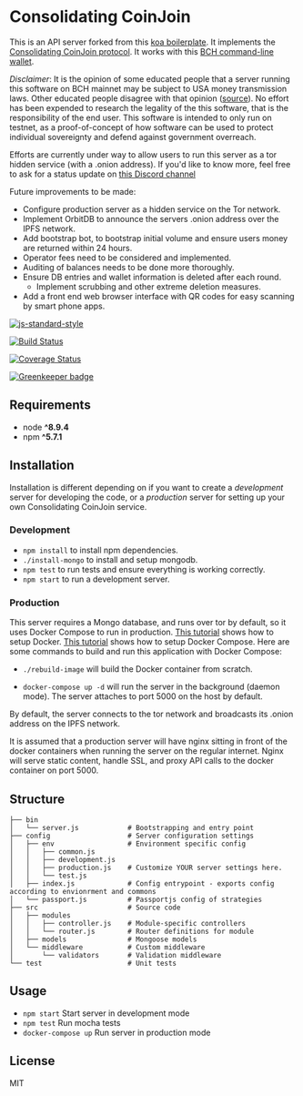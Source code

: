 # Consolidating CoinJoin
This is an API server forked from this [koa boilerplate](https://github.com/christroutner/babel-free-koa2-api-boilerplate). It implements the [Consolidating CoinJoin protocol](https://gist.github.com/christroutner/457b99b8033fdea5ae565687e6360323). It works with this [BCH command-line wallet](https://github.com/BCH-Consolidating-CoinJoin/ccoinjoin-wallet).

*Disclaimer*: It is the opinion of some educated people that a server running this software on BCH mainnet may be subject to USA money transmission laws. Other educated people disagree with that opinion ([source](https://twitter.com/christroutner/status/1064334027203653633)). No effort has been expended to research the legality of the this software, that is the responsibility of the end user. This software is intended to only run on testnet, as a proof-of-concept of how software can be used to protect individual sovereignty and defend against government overreach.

Efforts are currently under way to allow users to run this server as a tor hidden service (with a .onion address). If you'd like to know more, feel free to ask for a status update on [this Discord channel](https://discord.gg/GXur7m9)


Future improvements to be made:
- Configure production server as a hidden service on the Tor network.
- Implement OrbitDB to announce the servers .onion address over the IPFS network.
- Add bootstrap bot, to bootstrap initial volume and ensure users money are returned within 24 hours.
- Operator fees need to be considered and implemented.
- Auditing of balances needs to be done more thoroughly.
- Ensure DB entries and wallet information is deleted after each round.
  - Implement scrubbing and other extreme deletion measures.
- Add a front end web browser interface with QR codes for easy scanning by smart phone apps.


[![js-standard-style](https://img.shields.io/badge/code%20style-standard-brightgreen.svg)](http://standardjs.com)

[![Build Status](https://travis-ci.org/BCH-Consolidating-CoinJoin/consolidating-coinjoin.svg?branch=master)](https://travis-ci.org/BCH-Consolidating-CoinJoin/consolidating-coinjoin)


[![Coverage Status](https://coveralls.io/repos/github/BCH-Consolidating-CoinJoin/consolidating-coinjoin/badge.svg?branch=master)](https://coveralls.io/github/BCH-Consolidating-CoinJoin/consolidating-coinjoin?branch=master)


[![Greenkeeper badge](https://badges.greenkeeper.io/BCH-Consolidating-CoinJoin/consolidating-coinjoin.svg)](https://greenkeeper.io/)


## Requirements
* node __^8.9.4__
* npm __^5.7.1__

## Installation
Installation is different depending on if you want to create a *development* server for developing the code, or a *production* server for setting up your own Consolidating CoinJoin service.

### Development
- `npm install` to install npm dependencies.
- `./install-mongo` to install and setup mongodb.
- `npm test` to run tests and ensure everything is working correctly.
- `npm start` to run a development server.

### Production
This server requires a Mongo database, and runs over tor by default, so it uses Docker Compose to run in production.
[This tutorial](https://www.digitalocean.com/community/tutorials/how-to-install-and-use-docker-on-ubuntu-16-04)
shows how to setup Docker.
[This tutorial](https://www.digitalocean.com/community/tutorials/how-to-install-docker-compose-on-ubuntu-16-04)
shows how to setup Docker Compose. Here are some commands to build and run this
application with Docker Compose:

- `./rebuild-image` will build the Docker container from scratch.

- `docker-compose up -d` will run the server in the background (daemon mode).
  The server attaches to port 5000 on the host by default.

By default, the server connects to the tor network and broadcasts its .onion address on the IPFS network.

It is assumed that a production server will have nginx sitting in front of the docker containers when running the server on the regular internet. Nginx will serve static content, handle SSL, and proxy API calls to the docker container on port 5000.


## Structure
```
├── bin
│   └── server.js            # Bootstrapping and entry point
├── config                   # Server configuration settings
│   ├── env                  # Environment specific config
│   │   ├── common.js
│   │   ├── development.js
│   │   ├── production.js    # Customize YOUR server settings here.
│   │   └── test.js
│   ├── index.js             # Config entrypoint - exports config according to envionrment and commons
│   └── passport.js          # Passportjs config of strategies
├── src                      # Source code
│   ├── modules
│   │   ├── controller.js    # Module-specific controllers
│   │   └── router.js        # Router definitions for module
│   ├── models               # Mongoose models
│   └── middleware           # Custom middleware
│       └── validators       # Validation middleware
└── test                     # Unit tests
```

## Usage
* `npm start` Start server in development mode
* `npm test` Run mocha tests
* `docker-compose up` Run server in production mode

## License
MIT
